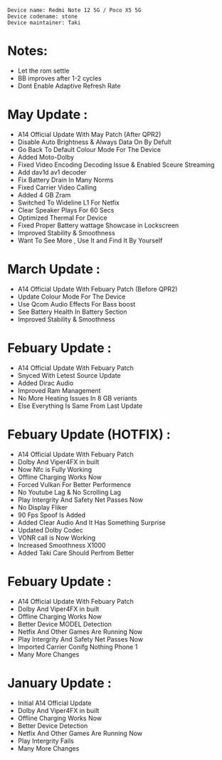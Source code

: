  ```
Device name: Redmi Note 12 5G / Poco X5 5G
Device codename: stone
Device maintainer: Taki
```

# Notes:
- Let the rom settle
- BB improves after 1-2 cycles
- Dont Enable Adaptive Refresh Rate

# May Update :
- A14 Official Update With May Patch (After QPR2)
- Disable Auto Brightness & Always Data On By Defult
- Go Back To Default Colour Mode For The Device
- Added Moto-Dolby
- Fixed Video Encoding Decoding Issue & Enabled Sceure Streaming
- Add dav1d av1 decoder
- Fix Battery Drain In Many Norms
- Fixed Carrier Video Calling
- Added 4 GB Zram
- Switched To Wideline L1 For Netfix
- Clear Speaker Plays For 60 Secs
- Optimized Thermal For Device
- Fixed Proper Battery wattage Showcase in Lockscreen
- Improved Stability & Smoothness
- Want To See More , Use It and Find It By Yourself

# March Update :
- A14 Official Update With Febuary Patch (Before QPR2)
- Update Colour Mode For The Device
- Use Qcom Audio Effects For Bass boost
- See Battery Health In Battery Section
- Improved Stability & Smoothness

# Febuary Update : 
- A14 Official Update With Febuary Patch
- Snyced With Letest Source Update
- Added Dirac Audio
- Improved Ram Management
- No More Heating Issues In 8 GB veriants
- Else Everything Is Same From Last Update 

# Febuary Update (HOTFIX) : 
- A14 Official Update With Febuary Patch
- Dolby And Viper4FX in built
- Now Nfc is Fully Working 
- Offline Charging Works Now
- Forced Vulkan For Better Performence
- No Youtube Lag & No Scrolling Lag 
- Play Intergrity And Safety Net Passes Now
- No Display Fliker 
- 90 Fps Spoof Is Added
- Added Clear Audio And It Has Something Surprise
- Updated Dolby Codec 
- VONR call is Now Working
- Increased Smoothness X1000
- Added Taki Care Should Perfrom Better

# Febuary Update : 
- A14 Official Update With Febuary Patch
- Dolby And Viper4FX in built
- Offline Charging Works Now
- Better Device MODEL Detection 
- Netfix And Other Games Are Running Now
- Play Intergrity And Safety Net Passes Now
- Imported Carrier Conifg Nothing Phone 1 
- Many More Changes

# January Update : 
- Initial A14 Official Update
- Dolby And Viper4FX in built
- Offline Charging Works Now
- Better Device Detection 
- Netfix And Other Games Are Running Now
- Play Intergrity Fails
- Many More Changes

